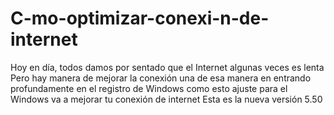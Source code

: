 # C-mo-optimizar-conexi-n-de-internet
Hoy en día, todos damos por sentado que el Internet algunas veces es lenta Pero hay manera de mejorar la conexión una de esa manera en entrando profundamente en el registro de Windows como esto ajuste para el Windows va a mejorar tu conexión de internet Esta es la nueva versión 5.50
